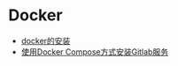 # Docker

* [docker的安装](/tools/docker/how-to-install-docker.md)
* [使用Docker Compose方式安装Gitlab服务](/tools/docker/installing-gitlab-services-using-docker-compose.md)
